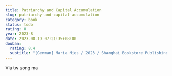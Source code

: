 ```yaml
---
title: Patriarchy and Capital Accumulation
slug: patriarchy-and-capital-accumulation
category: book
status: todo
rating: 0
year: 2023-8
date: 2023-08-19 07:21:35+08:00
douban:
  rating: 8.4
  subtitle: "[German] Maria Mies / 2023 / Shanghai Bookstore Publishing"
---
```


Via tw song ma
